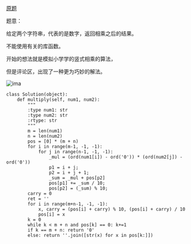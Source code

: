 [原题](https://leetcode.com/problems/multiply-strings/)

题意：

给定两个字符串，代表的是数字，返回相乘之后的结果。

不能使用有关的库函数。

开始的想法就是模拟小学学的竖式相乘的算法，

但是评论区，出现了一种更为巧妙的解法。

![ima](https://drscdn.500px.org/photo/130178585/m%3D2048/300d71f784f679d5e70fadda8ad7d68f)

```
class Solution(object):
    def multiply(self, num1, num2):
        """
        :type num1: str
        :type num2: str
        :rtype: str
        """
        m = len(num1)
        n = len(num2)
        pos = [0] * (m + n)
        for i in range(m-1, -1, -1):
            for j in range(n-1, -1, -1):
                _mul = (ord(num1[i]) - ord('0')) * (ord(num2[j]) - ord('0'))
                p1 = i + j;
                p2 = i + j + 1;
                _sum = _mul + pos[p2]
                pos[p1] += _sum / 10;
                pos[p2] = (_sum) % 10;
        carry = 0
        ret = ''
        for i in range(m+n-1, -1, -1):
            x, carry = (pos[i] + carry) % 10, (pos[i] + carry) / 10
            pos[i] = x
        k = 0
        while k < m + n and pos[k] == 0: k+=1
        if k == m + n: return '0'
        else: return ''.join([str(x) for x in pos[k:]])
        
        
```